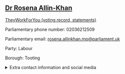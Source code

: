 ## <a href="https://members.parliament.uk/member/4573/contact">Dr Rosena Allin-Khan</a>

<a href="https://www.theyworkforyou.com/mp/25579/rosena_allin-khan/tooting">TheyWorkForYou (voting record, statements)</a> 

Parliamentary phone number: 02036212509 

Parliamentary email: rosena.allinkhan.mp@parliament.uk 

Party: Labour 

Borough: Tooting 

<details><summary>Extra contact information and social media</summary> 
<li>Website: http://www.drrosena.co.uk/</li>
<li>Twitter: https://twitter.com/DrRosena</li>
<li>Constituency office phone number: 02036212509</li>
<li>Constituency office email: rosena@drrosena.co.uk</li>
<li>Facebook: https://www.facebook.com/DrRosena</li>
<li>Instagram:</li>
<li>Youtube:</li>
<li>Linkedin:</li>
<li>Government department phone number:</li>
<li>Government department email:</li>
<li>Threads:</li>
<li>Party office phone number:</li>
<li>Party office email:</li>
<li>Tiktok:</li>
</details>